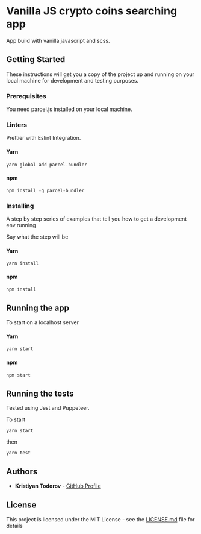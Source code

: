 # Vanilla JS crypto coins searching app

App build with vanilla javascript and scss.

## Getting Started

These instructions will get you a copy of the project up and running on your local machine for development and testing purposes.

### Prerequisites

You need parcel.js installed on your local machine.

### Linters

Prettier with  Eslint Integration.

#### Yarn

```
yarn global add parcel-bundler
```

#### npm

```
npm install -g parcel-bundler
```

### Installing

A step by step series of examples that tell you how to get a development env running

Say what the step will be

#### Yarn

```
yarn install
```

#### npm

```
npm install
```

## Running the app

To start on a localhost server

#### Yarn

```
yarn start
```

#### npm

```
npm start
```

## Running the tests

Tested using Jest and Puppeteer.

To start

```
yarn start
```

then

```
yarn test
```

## Authors

- **Kristiyan Todorov** - [GitHub Profile](https://github.com/krisScript)

## License

This project is licensed under the MIT License - see the [LICENSE.md](LICENSE.md) file for details
